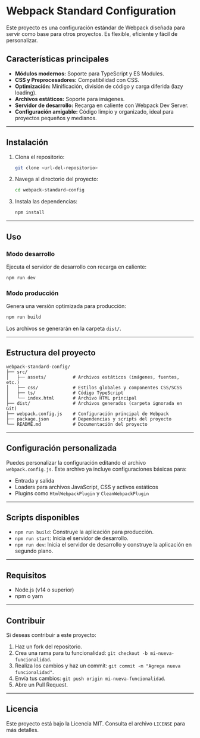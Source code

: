 # Webpack Standard Configuration

Este proyecto es una configuración estándar de Webpack diseñada para servir como base para otros proyectos. 
Es flexible, eficiente y fácil de personalizar.

## Características principales

- **Módulos modernos:** Soporte para TypeScript y ES Modules.
- **CSS y Preprocesadores:** Compatibilidad con CSS.
- **Optimización:** Minificación, división de código y carga diferida (lazy loading).
- **Archivos estáticos:** Soporte para imágenes.
- **Servidor de desarrollo:** Recarga en caliente con Webpack Dev Server.
- **Configuración amigable:** Código limpio y organizado, ideal para proyectos pequeños y medianos.

---

## Instalación

1. Clona el repositorio:
   ```bash
   git clone <url-del-repositorio>
   ```

2. Navega al directorio del proyecto:
   ```bash
   cd webpack-standard-config
   ```

3. Instala las dependencias:
   ```bash
   npm install
   ```

---

## Uso

### Modo desarrollo

Ejecuta el servidor de desarrollo con recarga en caliente:
```bash
npm run dev
```

### Modo producción

Genera una versión optimizada para producción:
```bash
npm run build
```
Los archivos se generarán en la carpeta `dist/`.

---

## Estructura del proyecto

```
webpack-standard-config/
├── src/
│   ├── assets/          # Archivos estáticos (imágenes, fuentes, etc.)
│   ├── css/             # Estilos globales y componentes CSS/SCSS
│   ├── ts/              # Código TypeScript
│   └── index.html       # Archivo HTML principal
├── dist/                # Archivos generados (carpeta ignorada en Git)
├── webpack.config.js    # Configuración principal de Webpack
├── package.json         # Dependencias y scripts del proyecto
└── README.md            # Documentación del proyecto
```

---

## Configuración personalizada

Puedes personalizar la configuración editando el archivo `webpack.config.js`. 
Este archivo ya incluye configuraciones básicas para:

- Entrada y salida
- Loaders para archivos JavaScript, CSS y activos estáticos
- Plugins como `HtmlWebpackPlugin` y `CleanWebpackPlugin`

---

## Scripts disponibles

- `npm run build`: Construye la aplicación para producción.
- `npm run start`: Inicia el servidor de desarrollo.
- `npm run dev`: Inicia el servidor de desarrollo y construye la aplicación en segundo plano.

---

## Requisitos

- Node.js (v14 o superior)
- npm o yarn

---

## Contribuir

Si deseas contribuir a este proyecto:

1. Haz un fork del repositorio.
2. Crea una rama para tu funcionalidad: `git checkout -b mi-nueva-funcionalidad`.
3. Realiza los cambios y haz un commit: `git commit -m "Agrega nueva funcionalidad"`.
4. Envía tus cambios: `git push origin mi-nueva-funcionalidad`.
5. Abre un Pull Request.

---

## Licencia

Este proyecto está bajo la Licencia MIT. Consulta el archivo `LICENSE` para más detalles.
